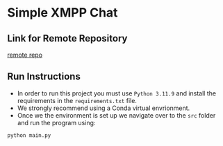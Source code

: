 # Simple XMPP Chat

## Link for Remote Repository
[remote repo](https://github.com/gusanitor8/XMPPChat)

## Run Instructions
* In order to run this project you must use `Python 3.11.9` and install the 
requirements in the `requirements.txt` file.
* We strongly recommend using a Conda virtual envrionment. 
* Once we the environment is set up we navigate over to the `src` folder and
run the program using:
```commandline
python main.py
```